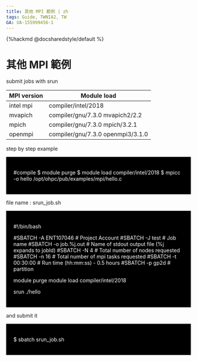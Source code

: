 ```yaml
---
title: 其他 MPI 範例 | zh
tags: Guide, TWNIA2, TW
GA: UA-155999456-1
---
```


{%hackmd @docsharedstyle/default %}


# 其他 MPI 範例

submit jobs with srun



| MPI version| Module load| 
| -------- | -------- | 
| intel mpi| compiler/intel/2018| 
| mvapich| compiler/gnu/7.3.0 mvapich2/2.2| 
| mpich  | compiler/gnu/7.3.0 mpich/3.2.1| 
| openmpi| compiler/gnu/7.3.0 openmpi3/3.1.0| 
    
step by step example

<div style="background-color:black;color:white;padding:20px;">

#compile
$ module purge
$ module load compiler/intel/2018
$ mpicc -o hello /opt/ohpc/pub/examples/mpi/hello.c

</div>


file name : srun_job.sh
    
<div style="background-color:black;color:white;padding:20px;">

#!/bin/bash

#SBATCH -A ENT107046       # Project Account
#SBATCH -J test               # Job name
#SBATCH -o job.%j.out         # Name of stdout output file (%j expands to jobId)
#SBATCH -N 4                # Total number of nodes requested
#SBATCH -n 16                # Total number of mpi tasks requested
#SBATCH -t 00:30:00           # Run time (hh:mm:ss) - 0.5 hours
#SBATCH -p gp2d              # partition

module purge
module load compiler/intel/2018

srun  ./hello

</div>

and submit it
<div style="background-color:black;color:white;padding:20px;">

$ sbatch srun_job.sh

</div>